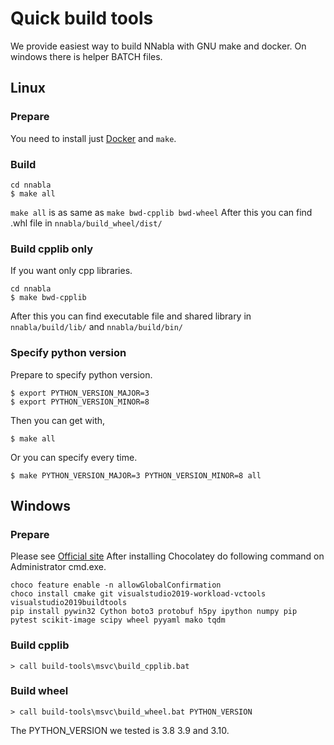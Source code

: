 # Quick build tools

We provide easiest way to build NNabla with GNU make and docker.
On windows there is helper BATCH files.

## Linux

### Prepare
You need to install just [Docker](https://docs.docker.com/install/) and `make`. 

### Build
```
cd nnabla
$ make all
```

`make all` is as same as `make bwd-cpplib bwd-wheel`
After this you can find .whl file in `nnabla/build_wheel/dist/`


### Build cpplib only

If you want only cpp libraries.
```
cd nnabla
$ make bwd-cpplib
```
After this you can find executable file and shared library in `nnabla/build/lib/` and `nnabla/build/bin/`

### Specify python version

Prepare to specify python version.
```
$ export PYTHON_VERSION_MAJOR=3
$ export PYTHON_VERSION_MINOR=8
```

Then you can get with,
```
$ make all
```

Or you can specify every time.
```
$ make PYTHON_VERSION_MAJOR=3 PYTHON_VERSION_MINOR=8 all
```

## Windows

### Prepare

Please see [Official site](https://chocolatey.org/install)
After installing Chocolatey do following command on Administrator cmd.exe.
```
choco feature enable -n allowGlobalConfirmation
choco install cmake git visualstudio2019-workload-vctools visualstudio2019buildtools
pip install pywin32 Cython boto3 protobuf h5py ipython numpy pip pytest scikit-image scipy wheel pyyaml mako tqdm
```

### Build cpplib
```
> call build-tools\msvc\build_cpplib.bat
```

### Build wheel
```
> call build-tools\msvc\build_wheel.bat PYTHON_VERSION
```
The PYTHON_VERSION we tested is 3.8 3.9 and 3.10.


